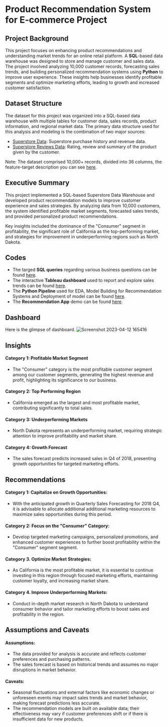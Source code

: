 # Product Recommendation System for E-commerce Project

## Project Background
This project focuses on enhancing product recommendations and understanding market trends for an online retail platform. A **SQL**-based data warehouse was designed to store and manage customer and sales data. The project involved analyzing 10,000 customer records, forecasting sales trends, and building personalized recommendation systems using **Python** to improve user experience. These insights help businesses identify profitable segments and optimize marketing efforts, leading to growth and increased customer satisfaction.

## Dataset Structure 
The dataset for this project was organized into a SQL-based data warehouse with multiple tables for customer data, sales records, product information, and regional market data. The primary data structure used for this analysis and modeling is the combination of two major sources:

  * [Superstore Data](https://github.com/nikitaprasad21/Product-Recommendation-Analysis-Project/blob/main/data/Superstore-Data.csv): Superstore purchase history and revenue data.
  * [Superstore Reviews Data](https://github.com/nikitaprasad21/Product-Recommendation-Analysis-Project/blob/main/data/Superstore-Dataset-Reviews.csv): Rating, review and summary of the product given by the customer. 
    
Note: The dataset comprised 10,000+ records, divided into 36 columns, the feature-target description you can see [here](https://github.com/nikitaprasad21/Product-Recommendation-Analysis-Project/blob/main/data/Features_Target_Description.txt).


## Executive Summary
This project implemented a SQL-based Superstore Data Warehouse and developed product recommendation models to improve customer experience and sales strategies. By analyzing data from 10,000 customers, the system identified profitable market segments, forecasted sales trends, and provided personalized product recommendations. 

Key insights included the dominance of the "Consumer" segment in profitability, the significant role of California as the top-performing market, and strategies for improvement in underperforming regions such as North Dakota.


## Codes
* The targed **SQL queries** regarding various business questions can be found [here](https://github.com/nikitaprasad21/Product-Recommendation-Analysis-Project/blob/main/notebooks/Products-Analysis.sql).
* The interactive **Tableau dashboard** used to report and explore sales trends can be found [here](https://public.tableau.com/app/profile/nikita.prasad/viz/QuarterlySalesForecastingAnalysisDahboard/AnalysisDashboard).
* The **Python Pipeline** used for EDA, Model Building for Recommendation Systems and Deployment of model can be found [here](https://github.com/nikitaprasad21/Product-Recommendation-Analysis-Project/blob/main/notebooks/Product-Recommendation-Project.ipynb).
* The **Recommendation App** demo can be found [here](https://huggingface.co/spaces/nikitaprasad-analyst/product-recommendation-system).

## Dashboard

Here is the glimpse of dashboard.
![Screenshot 2023-04-12 165416](https://user-images.githubusercontent.com/84131752/231447810-39810cfc-f423-4463-b6c8-e2eb4c73f878.png)


## Insights

#### Category 1: Profitable Market Segment
   * The "Consumer" category is the most profitable customer segment among our customer segments, generating the highest revenue and profit, highlighting its significance to our business.

#### Category 2: Top Performing Region
   * California emerged as the largest and most profitable market, contributing significantly to total sales.
#### Category 3: Underperforming Markets
   * North Dakota represents an underperforming market, requiring strategic attention to improve profitability and market share.
#### Category 4: Growth Forecast
   * The sales forecast predicts increased sales in Q4 of 2018, presenting growth opportunities for targeted marketing efforts.

## Recommendations

#### Category 1: Capitalize on Growth Opportunities:

   * With the anticipated growth in Quarterly Sales Forecasting for 2018 Q4, it is advisable to allocate additional additional marketing resources to maximize sales opportunities during this period.

#### Category 2: Focus on the "Consumer" Category:
   * Develop targeted marketing campaigns, personalized promotions, and enhanced customer experiences to further boost profitability within the "Consumer" segment  segment.

#### Category 3. Optimize Market Strategies:
   * As California is the most profitable market, it is essential to continue investing in this region through focused marketing efforts, maintaining customer loyalty, and increasing market share.
     
#### Category 4. Improve Underperforming Markets:

   * Conduct in-depth market research in North Dakota to understand consumer behavior and tailor marketing efforts to boost sales and profitability in the region.

## Assumptions and Caveats
#### Assumptions:

* The data provided for analysis is accurate and reflects customer preferences and purchasing patterns.
* The sales forecast is based on historical trends and assumes no major disruptions in market behavior.
#### Caveats:

* Seasonal fluctuations and external factors like economic changes or unforeseen events may impact sales trends and market behavior, making forecast predictions less accurate.
* The recommendation models are built on available data; their effectiveness may vary if customer preferences shift or if there is insufficient data for new products.
